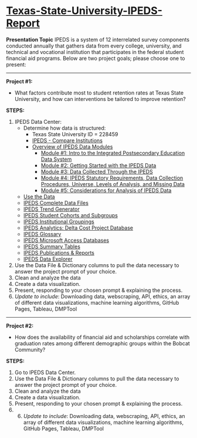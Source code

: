 # [Texas-State-University-IPEDS-Report](https://robert-z-lehr.github.io/Texas-State-University-IPEDS-Report/)

**Presentation Topic**
IPEDS is a system of 12 interrelated survey components conducted annually that gathers data from every college, university, and technical and vocational institution that participates in the federal student financial aid programs. Below are two project goals; please choose one to present:

---
**Project #1:**
- What factors contribute most to student retention rates at Texas State University, and how can interventions be tailored to improve retention?

**STEPS:**
 1. IPEDS Data Center:
    - Determine how data is structured:
        - Texas State University ID = 228459
        - [IPEDS - Compare Institutions](https://nces.ed.gov/ipeds/datacenter/InstitutionByName.aspx?goToReportId=1&sid=5a3f2cfc-6891-44e9-9d49-5cbb81602efc&rtid=1)
        - [Overview of IPEDS Data Modules](https://nces.ed.gov/ipeds/use-the-data/overview-of-ipeds-data)
            - [Module #1: Intro to the Integrated Postsecondary Education Data System](https://nces.ed.gov/training/datauser/IPEDS_01.html)
            - [Module #2: Getting Started with the IPEDS Data](https://nces.ed.gov/training/datauser/IPEDS_02.html)
            - [Module #3: Data Collected Through the IPEDS](https://nces.ed.gov/training/datauser/IPEDS_03.html)
            - [Module #4: IPEDS Statutory Requirements, Data Collection Procedures, Universe, Levels of Analysis, and Missing Data](https://nces.ed.gov/training/datauser/IPEDS_04.html)
            - [Module #5: Considerations for Analysis of IPEDS Data](https://nces.ed.gov/training/datauser/IPEDS_05.html)
    - [Use the Data](https://nces.ed.gov/ipeds/use-the-data)
    - [IPEDS Complete Data Files](https://nces.ed.gov/ipeds/datacenter/DataFiles.aspx?gotoReportId=7&fromIpeds=true&sid=5a3f2cfc-6891-44e9-9d49-5cbb81602efc&rtid=7)
    - [IPEDS Trend Generator](https://nces.ed.gov/ipeds/TrendGenerator)
    - [IPEDS Student Cohorts and Subgroups](https://nces.ed.gov/ipeds/use-the-data/student-cohorts-and-subgroups)
    - [IPEDS Institutional Groupings](https://nces.ed.gov/ipeds/use-the-data/institutional-groupings-in-ipeds)
    - [IPEDS Analytics: Delta Cost Project Database](https://nces.ed.gov/ipeds/use-the-data/delta-cost-project-finance-data)
    - [IPEDS Glossary](https://surveys.nces.ed.gov/ipeds/public/glossary)
    - [IPEDS Microsoft Access Databases](https://nces.ed.gov/ipeds/use-the-data/download-access-database)
    - [IPEDS Summary Tables](https://nces.ed.gov/ipeds/summarytables)
    - [IPEDS Publications & Reports](https://nces.ed.gov/pubsearch/getpubcats.asp?sid=010)
    - [IPEDS Data Explorer](https://nces.ed.gov/ipeds/Search)
 2. Use the Data File & Dictionary columns to pull the data necessary to answer the project prompt of your choice.
 3. Clean and analyze the data
 4. Create a data visualization.
 5. Present, responding to your chosen prompt & explaining the process.
 6. *Update to include*: Downloading data, webscraping, API, ethics, an array of different data visualizations, machine learning algorithms, GitHub Pages, Tableau, DMPTool
 
---
**Project #2:**
- How does the availability of financial aid and scholarships correlate with graduation rates among different demographic groups within the Bobcat Community?

**STEPS:**
 1. Go to IPEDS Data Center.
 2. Use the Data File & Dictionary columns to pull the data necessary to answer the project prompt of your choice.
 3. Clean and analyze the data
 4. Create a data visualization.
 5. Present, responding to your chosen prompt & explaining the process.
 6. 6. *Update to include*: Downloading data, webscraping, API, ethics, an array of different data visualizations, machine learning algorithms, GitHub Pages, Tableau, DMPTool

